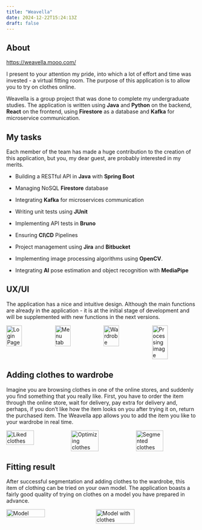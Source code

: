 ```yaml
---
title: "Weavella"
date: 2024-12-22T15:24:13Z
draft: false
---
```


## About

https://weavella.mooo.com/

I present to your attention my pride, into which a lot of effort and time was invested - a virtual fitting room. The purpose of this application is to allow you to try on clothes online.

Weavella is a group project that was done to complete my undergraduate studies. The application is written using **Java** and **Python** on the backend, **React** on the frontend, using **Firestore** as a database and **Kafka** for microservice communication.

## My tasks

Each member of the team has made a huge contribution to the creation of this application, but you, my dear guest, are probably interested in my merits.

 - Building a RESTful API in **Java** with **Spring Boot**

 - Managing NoSQL **Firestore** database

 - Integrating **Kafka** for microservices communication

 - Writing unit tests using **JUnit**

 - Implementing API tests in **Bruno**

 - Ensuring **CI\CD** Pipelines

 - Project management using **Jira** and **Bitbucket**

 - Implementing image processing algorithms using **OpenCV**.

 - Integrating **AI** pose estimation and object recognition with **MediaPipe**

 ## UX/UI

The application has a nice and intuitive design. Although the main functions are already in the application - it is at the initial stage of development and will be supplemented with new functions in the next versions.

<div style="display: flex; gap: 10px;">
    <img src="/weavella/login_page.jpg" alt="Login Page" style="width: 35%;">
    <img src="/weavella/menu_tab.jpg" alt="Menu tab" style="width: 35%;">
    <img src="/weavella/wardrobe.jpg" alt="Wardrobe" style="width: 35%;">
    <img src="/weavella/processing_image.jpg" alt="Processing image" style="width: 35%;">
</div>

## Adding clothes to wardrobe

Imagine you are browsing clothes in one of the online stores, and suddenly you find something that you really like. First, you have to order the item through the online store, wait for delivery, pay extra for delivery and, perhaps, if you don’t like how the item looks on you after trying it on, return the purchased item. The Weavella app allows you to add the item you like to your wardrobe in real time.

<div style="display: flex; gap: 10px;">
    <img src="/weavella/liked_clothes.jpg" alt="Liked clothes" style="width: 45%;">
    <img src="/weavella/optimizing_image.jpg" alt="Optimizing clothes" style="width: 45%;">
    <img src="/weavella/segmented_clothes.jpg" alt="Segmented clothes" style="width: 45%;">
</div>

## Fitting result

After successful segmentation and adding clothes to the wardrobe, this item of clothing can be tried on your own model. The application boasts a fairly good quality of trying on clothes on a model you have prepared in advance.

<div style="display: flex; gap: 10px;">
    <img src="/weavella/model.jpg" alt="Model" style="width: 45%;">
    <img src="/weavella/with_clothes.jpg" alt="Model with clothes" style="width: 45%;">
</div>

